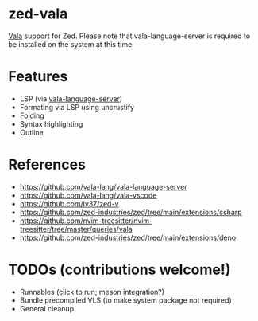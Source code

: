 # zed-vala

[Vala](https://vala.dev) support for Zed.
Please note that vala-language-server is required to be installed on the system at this time.

# Features
- LSP (via [vala-language-server](https://github.com/vala-lang/vala-language-server))
- Formating via LSP using uncrustify
- Folding
- Syntax highlighting
- Outline

# References

- https://github.com/vala-lang/vala-language-server
- https://github.com/vala-lang/vala-vscode
- https://github.com/lv37/zed-v
- https://github.com/zed-industries/zed/tree/main/extensions/csharp
- https://github.com/nvim-treesitter/nvim-treesitter/tree/master/queries/vala
- https://github.com/zed-industries/zed/tree/main/extensions/deno

# TODOs (contributions welcome!)
- Runnables (click to run; meson integration?)
- Bundle precompiled VLS (to make system package not required)
- General cleanup
